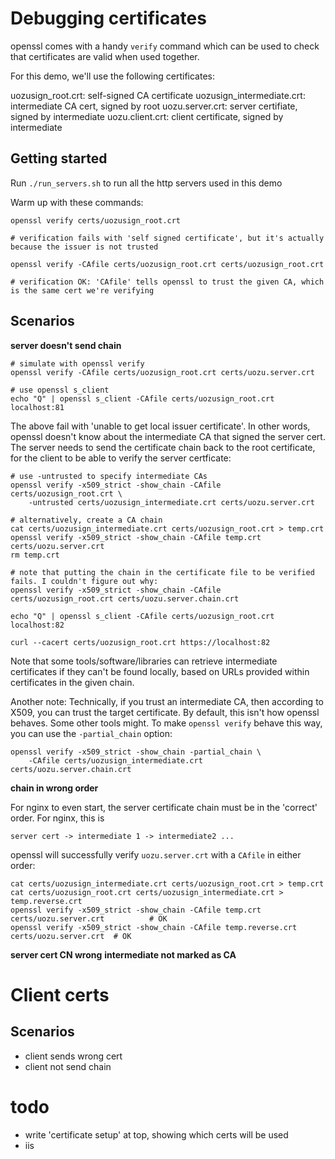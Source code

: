 # Debugging certificates

openssl comes with a handy `verify` command which can be used to check that
certificates are valid when used together.

For this demo, we'll use the following certificates:

uozusign_root.crt:          self-signed CA certificate
uozusign_intermediate.crt:  intermediate CA cert, signed by root
uozu.server.crt:            server certifiate, signed by intermediate
uozu.client.crt:            client certificate, signed by intermediate

## Getting started

Run `./run_servers.sh` to run all the http servers used in this demo

Warm up with these commands:

    openssl verify certs/uozusign_root.crt
    
    # verification fails with 'self signed certificate', but it's actually because the issuer is not trusted

    openssl verify -CAfile certs/uozusign_root.crt certs/uozusign_root.crt

    # verification OK: 'CAfile' tells openssl to trust the given CA, which is the same cert we're verifying

## Scenarios

**server doesn't send chain**

    # simulate with openssl verify
    openssl verify -CAfile certs/uozusign_root.crt certs/uozu.server.crt

    # use openssl s_client
    echo "Q" | openssl s_client -CAfile certs/uozusign_root.crt localhost:81

The above fail with 'unable to get local issuer certificate'. In other words, openssl doesn't
know about the intermediate CA that signed the server cert. The server needs to send the
certificate chain back to the root certificate, for the client to be able to verify the
server certficate:

    # use -untrusted to specify intermediate CAs
    openssl verify -x509_strict -show_chain -CAfile certs/uozusign_root.crt \
        -untrusted certs/uozusign_intermediate.crt certs/uozu.server.crt

    # alternatively, create a CA chain
    cat certs/uozusign_intermediate.crt certs/uozusign_root.crt > temp.crt
    openssl verify -x509_strict -show_chain -CAfile temp.crt certs/uozu.server.crt
    rm temp.crt

    # note that putting the chain in the certificate file to be verified fails. I couldn't figure out why:
    openssl verify -x509_strict -show_chain -CAfile certs/uozusign_root.crt certs/uozu.server.chain.crt

    echo "Q" | openssl s_client -CAfile certs/uozusign_root.crt localhost:82

    curl --cacert certs/uozusign_root.crt https://localhost:82

Note that some tools/software/libraries can retrieve intermediate certificates if they can't be
found locally, based on URLs provided within certificates in the given chain.

Another note: Technically, if you trust an intermediate CA, then according to X509, you can trust
the target certificate. By default, this isn't how openssl behaves. Some other tools might.
To make `openssl verify` behave this way, you can use the `-partial_chain` option:

    openssl verify -x509_strict -show_chain -partial_chain \
        -CAfile certs/uozusign_intermediate.crt certs/uozu.server.chain.crt

**chain in wrong order**

For nginx to even start, the server certificate chain must be in the 'correct' order. For nginx,
this is

    server cert -> intermediate 1 -> intermediate2 ...

openssl will successfully verify `uozu.server.crt` with a `CAfile` in either order:

    cat certs/uozusign_intermediate.crt certs/uozusign_root.crt > temp.crt
    cat certs/uozusign_root.crt certs/uozusign_intermediate.crt > temp.reverse.crt
    openssl verify -x509_strict -show_chain -CAfile temp.crt certs/uozu.server.crt          # OK
    openssl verify -x509_strict -show_chain -CAfile temp.reverse.crt certs/uozu.server.crt  # OK

**server cert CN wrong**
**intermediate not marked as CA**

# Client certs

## Scenarios

- client sends wrong cert
- client not send chain


# todo
- write 'certificate setup' at top, showing which certs will be used
- iis